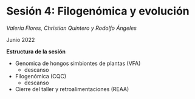 # Sesión 4: Filogenómica y evolución

*Valeria Flores, Christian Quintero y Rodolfo Ángeles*

Junio 2022



**Estructura de la sesión**

- Genomica de hongos simbiontes de plantas (VFA)
  - descanso
- Filogenómica (CQC)
  - descanso
- Cierre del taller y retroalimentaciones (REAA)
